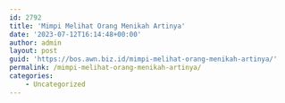 ```yaml
---
id: 2792
title: 'Mimpi Melihat Orang Menikah Artinya'
date: '2023-07-12T16:14:48+00:00'
author: admin
layout: post
guid: 'https://bos.awn.biz.id/mimpi-melihat-orang-menikah-artinya/'
permalink: /mimpi-melihat-orang-menikah-artinya/
categories:
    - Uncategorized
---
```


